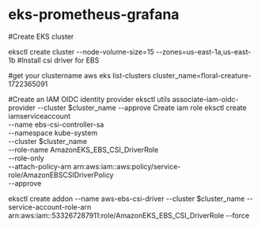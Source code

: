 # eks-prometheus-grafana

#Create EKS cluster 

eksctl create cluster --node-volume-size=15 --zones=us-east-1a,us-east-1b
#Install csi driver for EBS 

#get your clustername 
aws eks list-clusters
cluster_name=floral-creature-1722365091

#Create an IAM OIDC identity provider
eksctl utils associate-iam-oidc-provider --cluster $cluster_name --approve
Create iam role 
eksctl create iamserviceaccount \
    --name ebs-csi-controller-sa \
    --namespace kube-system \
    --cluster $cluster_name \
    --role-name AmazonEKS_EBS_CSI_DriverRole \
    --role-only \
    --attach-policy-arn arn:aws:iam::aws:policy/service-role/AmazonEBSCSIDriverPolicy \
    --approve

eksctl create addon --name aws-ebs-csi-driver --cluster $cluster_name --service-account-role-arn arn:aws:iam::533267287911:role/AmazonEKS_EBS_CSI_DriverRole --force
